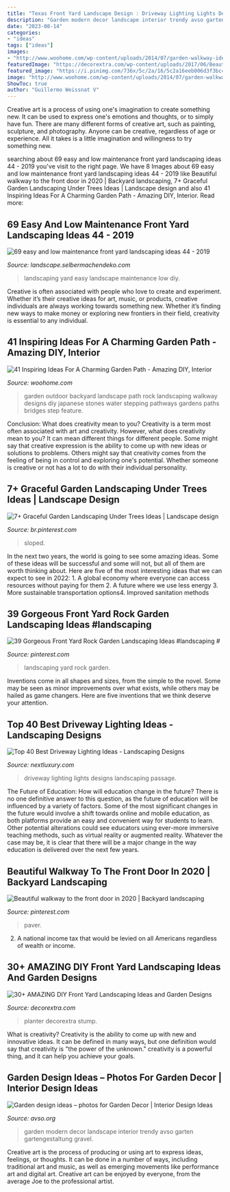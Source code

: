 ```yaml
---
title: "Texas Front Yard Landscape Design : Driveway Lighting Lights Designs Landscaping Passage"
description: "Garden modern decor landscape interior trendy avso garten gartengestaltung gravel"
date: "2023-08-14"
categories:
- "ideas"
tags: ["ideas"]
images:
- "http://www.woohome.com/wp-content/uploads/2014/07/garden-walkway-ideas-33.jpg"
featuredImage: "https://decorextra.com/wp-content/uploads/2017/06/Beautiful-Landscaping-Front-Yard-Landscaping-Ideas-and-projects.jpg"
featured_image: "https://i.pinimg.com/736x/5c/2a/16/5c2a16eeb006d3f3bc4f15d97160fe66.jpg"
image: "http://www.woohome.com/wp-content/uploads/2014/07/garden-walkway-ideas-33.jpg"
ShowToc: true
author: "Guillermo Weissnat V"
---
```



Creative art is a process of using one's imagination to create something new. It can be used to express one's emotions and thoughts, or to simply have fun. There are many different forms of creative art, such as painting, sculpture, and photography. Anyone can be creative, regardless of age or experience. All it takes is a little imagination and willingness to try something new.

	

		
searching about 69 easy and low maintenance front yard landscaping ideas 44 - 2019 you've visit to the right page. We have 8 Images about 69 easy and low maintenance front yard landscaping ideas 44 - 2019 like Beautiful walkway to the front door in 2020 | Backyard landscaping, 7+ Graceful Garden Landscaping Under Trees Ideas | Landscape design and also 41 Inspiring Ideas For A Charming Garden Path - Amazing DIY, Interior. Read more:
		
    
## 69 Easy And Low Maintenance Front Yard Landscaping Ideas 44 - 2019

<img loading=lazy src="http://landscape.selbermachendeko.com/wp-content/uploads/2019/07/69-easy-and-low-maintenance-front-yard-landscaping-ideas-44.jpg" onerror="this.onerror=null;this.src='https://tse1.mm.bing.net/th?id=OIP.CzP5Mg7CvKZI12qoQmpwMQHaNJ&amp;pid=15.1';" alt="69 easy and low maintenance front yard landscaping ideas 44 - 2019">

_Source: landscape.selbermachendeko.com_

>landscaping yard easy landscape maintenance low diy. 

	

Creative is often associated with people who love to create and experiment. Whether it’s their creative ideas for art, music, or products, creative individuals are always working towards something new. Whether it’s finding new ways to make money or exploring new frontiers in their field, creativity is essential to any individual.

    
## 41 Inspiring Ideas For A Charming Garden Path - Amazing DIY, Interior

<img loading=lazy src="http://www.woohome.com/wp-content/uploads/2014/07/garden-walkway-ideas-33.jpg" onerror="this.onerror=null;this.src='https://tse3.mm.bing.net/th?id=OIP.n-OLG910pYqGDAq3mIBqewHaJR&amp;pid=15.1';" alt="41 Inspiring Ideas For A Charming Garden Path - Amazing DIY, Interior">

_Source: woohome.com_

>garden outdoor backyard landscape path rock landscaping walkway designs diy japanese stones water stepping pathways gardens paths bridges step feature. 

	

Conclusion: What does creativity mean to you?
Creativity is a term most often associated with art and creativity. However, what does creativity mean to you? It can mean different things for different people. Some might say that creative expression is the ability to come up with new ideas or solutions to problems. Others might say that creativity comes from the feeling of being in control and exploring one's potential. Whether someone is creative or not has a lot to do with their individual personality.

    
## 7+ Graceful Garden Landscaping Under Trees Ideas | Landscape Design

<img loading=lazy src="https://i.pinimg.com/736x/3c/8f/79/3c8f79c12ffb90ace52ea2f5e34fd4d5.jpg" onerror="this.onerror=null;this.src='https://tse1.mm.bing.net/th?id=OIP.W4Mv0BOB9dVieAYZ9zFqrAHaK8&amp;pid=15.1';" alt="7+ Graceful Garden Landscaping Under Trees Ideas | Landscape design">

_Source: br.pinterest.com_

>sloped. 

	

In the next two years, the world is going to see some amazing ideas. Some of these ideas will be successful and some will not, but all of them are worth thinking about. Here are five of the most interesting ideas that we can expect to see in 2022: 1. A global economy where everyone can access resources without paying for them 2. A future where we use less energy 3. More sustainable transportation options4. Improved sanitation methods
    
## 39 Gorgeous Front Yard Rock Garden Landscaping Ideas #landscaping #

<img loading=lazy src="https://i.pinimg.com/736x/22/c7/ff/22c7ff594277cdfedee6f9c1f6990e38.jpg" onerror="this.onerror=null;this.src='https://tse1.mm.bing.net/th?id=OIP.tPpYOV6jonQ8ktiTrlrbzQHaJ3&amp;pid=15.1';" alt="39 Gorgeous Front Yard Rock Garden Landscaping Ideas #landscaping #">

_Source: pinterest.com_

>landscaping yard rock garden. 

	

Inventions come in all shapes and sizes, from the simple to the novel. Some may be seen as minor improvements over what exists, while others may be hailed as game changers. Here are five inventions that we think deserve your attention.

    
## Top 40 Best Driveway Lighting Ideas - Landscaping Designs

<img loading=lazy src="http://nextluxury.com/wp-content/uploads/flood-lights-design-ideas-for-driveway-lighting.jpg" onerror="this.onerror=null;this.src='https://tse1.mm.bing.net/th?id=OIP.OJUphKWUMfJC7A8aqFNBwgAAAA&amp;pid=15.1';" alt="Top 40 Best Driveway Lighting Ideas - Landscaping Designs">

_Source: nextluxury.com_

>driveway lighting lights designs landscaping passage. 

	

The Future of Education: How will education change in the future?
There is no one definitive answer to this question, as the future of education will be influenced by a variety of factors. Some of the most significant changes in the future would involve a shift towards online and mobile education, as both platforms provide an easy and convenient way for students to learn. Other potential alterations could see educators using ever-more immersive teaching methods, such as virtual reality or augmented reality. Whatever the case may be, it is clear that there will be a major change in the way education is delivered over the next few years.

    
## Beautiful Walkway To The Front Door In 2020 | Backyard Landscaping

<img loading=lazy src="https://i.pinimg.com/736x/5c/2a/16/5c2a16eeb006d3f3bc4f15d97160fe66.jpg" onerror="this.onerror=null;this.src='https://tse4.mm.bing.net/th?id=OIP.ph_JbPbyQE3_aLlBMx58vwHaJ3&amp;pid=15.1';" alt="Beautiful walkway to the front door in 2020 | Backyard landscaping">

_Source: pinterest.com_

>paver. 

	

2. A national income tax that would be levied on all Americans regardless of wealth or income.

    
## 30+ AMAZING DIY Front Yard Landscaping Ideas And Garden Designs

<img loading=lazy src="https://decorextra.com/wp-content/uploads/2017/06/Beautiful-Landscaping-Front-Yard-Landscaping-Ideas-and-projects.jpg" onerror="this.onerror=null;this.src='https://tse3.mm.bing.net/th?id=OIP.w6qVqn4k2tcCK6XJJGt72gHaLG&amp;pid=15.1';" alt="30+ AMAZING DIY Front Yard Landscaping Ideas and Garden Designs">

_Source: decorextra.com_

>planter decorextra stump. 

	

What is creativity?
Creativity is the ability to come up with new and innovative ideas. It can be defined in many ways, but one definition would say that creativity is "the power of the unknown." creativity is a powerful thing, and it can help you achieve your goals.

    
## Garden Design Ideas – Photos For Garden Decor | Interior Design Ideas

<img loading=lazy src="http://www.avso.org/wp-content/uploads/2014/11/garden-design-ideas-photos-for-garden-decor-1415699180.jpg" onerror="this.onerror=null;this.src='https://tse3.mm.bing.net/th?id=OIP.0lhPYSelw8ca63hxsNxl4AHaLG&amp;pid=15.1';" alt="Garden design ideas – photos for Garden Decor | Interior Design Ideas">

_Source: avso.org_

>garden modern decor landscape interior trendy avso garten gartengestaltung gravel. 

	

Creative art is the process of producing or using art to express ideas, feelings, or thoughts. It can be done in a number of ways, including traditional art and music, as well as emerging movements like performance art and digital art. Creative art can be enjoyed by everyone, from the average Joe to the professional artist.

